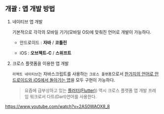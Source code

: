 ## 개괄 : 앱 개발 방법

1. 네이티브 앱 개발

   기본적으로 각각의 모바일 기기(모바일 OS)에 맞춰진 언어로 개발이 가능하다.

   - 안드로이드 : **자바** / **코틀린**

   - iOS : **오브젝트-C** / **스위프트**

2. 크로스 플랫폼을 이용한 앱 개발

   `리액트 네이티브`는 자바스크립트를 사용하는 `크로스 플랫폼`으로서 <u>한가지의 언어로 안드로이드와 iOS에서 돌아가는 앱</u>을 모두 구현이 가능하다.

   > 요즘에 급부상하고 있는 [플러터(Flutter)](https://flutter-ko.dev/)) 역시 크로스 플랫폼 앱 개발 프레임 워크로서 다트(Dart)언어를 사용한다.

https://www.youtube.com/watch?v=2AS0WAOX8_8
